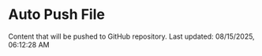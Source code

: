 # Auto Push File

Content that will be pushed to GitHub repository.
Last updated: 08/15/2025, 06:12:28 AM
